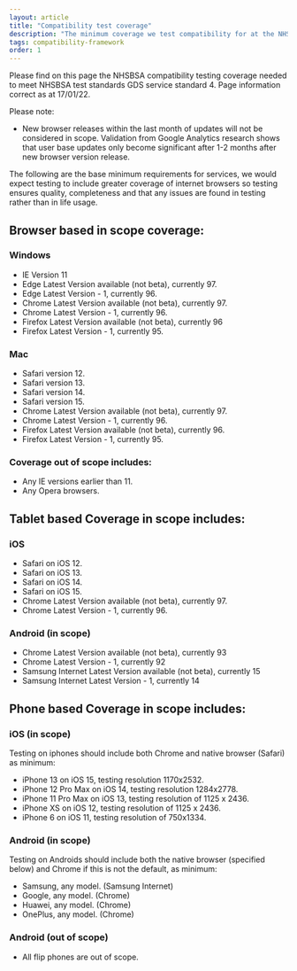 ```yaml
---
layout: article
title: "Compatibility test coverage"
description: "The minimum coverage we test compatibility for at the NHSBSA"
tags: compatibility-framework
order: 1
---
```


Please find on this page the NHSBSA compatibility testing coverage needed to meet NHSBSA test standards GDS service standard 4. Page information correct as at 17/01/22.

Please note:
- New browser releases within the last month of updates will not be considered in scope. 
Validation from Google Analytics research shows that user base updates only become significant after 1-2 months after new browser version release.

The following are the base minimum requirements for services, we would expect testing to include greater coverage of internet browsers so testing ensures quality, completeness and that any issues are found in testing rather than in life usage.

## Browser based in scope coverage:

### Windows 

- IE Version 11
- Edge Latest Version available (not beta), currently 97. 
- Edge Latest Version - 1, currently 96.
- Chrome Latest Version available (not beta), currently 97.
- Chrome Latest Version - 1, currently 96.
- Firefox Latest Version available (not beta), currently 96
- Firefox Latest Version - 1, currently 95.

### Mac

- Safari version 12.
- Safari version 13.
- Safari version 14.
- Safari version 15.
- Chrome Latest Version available (not beta), currently 97.
- Chrome Latest Version - 1, currently 96.
- Firefox Latest Version available (not beta), currently 96.
- Firefox Latest Version - 1, currently 95.

### Coverage out of scope includes:

- Any IE versions earlier than 11.
- Any Opera browsers.

## Tablet based Coverage in scope includes:

### iOS 

- Safari on iOS 12.
- Safari on iOS 13.
- Safari on iOS 14.
- Safari on iOS 15.
- Chrome Latest Version available (not beta), currently 97.
- Chrome Latest Version - 1, currently 96.​​

### Android (in scope)

- Chrome Latest Version available (not beta), currently 93
- Chrome Latest Version - 1, currently 92
- Samsung Internet Latest Version available (not beta), currently 15
- Samsung Internet Latest Version - 1, currently 14

## Phone based Coverage in scope includes:

### iOS (in scope)

Testing on iphones should include both Chrome and native browser (Safari) as minimum:

- iPhone 13 on iOS 15, testing resolution 1170x2532.
- iPhone 12 Pro Max on iOS 14, testing resolution 1284x2778.
- iPhone 11 Pro Max on iOS 13, testing resolution of 1125 x 2436.
- iPhone XS on iOS 12, testing resolution of 1125 x 2436.
- iPhone 6 on iOS 11, testing resolution of 750x1334.​​​​​​​​

### Android (in scope)

Testing on Androids should include both the native browser (specified below) and Chrome if this is not the default, as minimum:

- Samsung, any model. (Samsung Internet)
- Google, any model. (Chrome)
- Huawei, any model. (Chrome)
- OnePlus, any model. (Chrome)

### ​​​Android (out of scope)​​​​​​​

- All flip phones are out of scope.